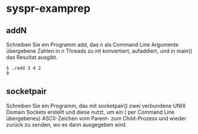 # syspr-examprep

## addN

Schreiben Sie ein Programm add, das n als Command Line Argumente übergebene Zahlen
in n Threads zu int konvertiert, aufaddiert, und in main() das Resultat ausgibt.

```
$ ./add 3 4 2 
9
```

## socketpair

Schreiben Sie ein Programm, das mit socketpair() zwei verbundene UNIX Domain Sockets erstellt und diese nutzt, um ein (
per Command Line übergebenes) ASCII-Zeichen vom Parent- zum Child-Prozess und wieder zurück zu senden, wo es dann
ausgegeben wird.